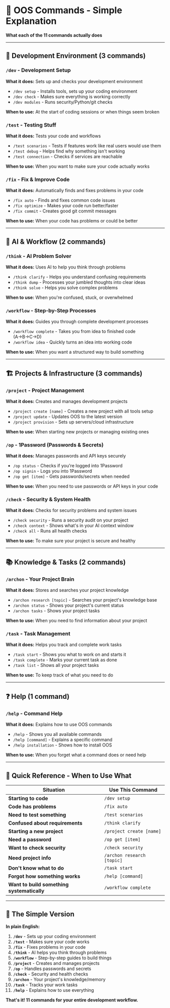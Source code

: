 # 🎯 OOS Commands - Simple Explanation

**What each of the 11 commands actually does**

---

## 🚀 Development Environment (3 commands)

### `/dev` - Development Setup
**What it does:** Sets up and checks your development environment
- `/dev setup` - Installs tools, sets up your coding environment
- `/dev check` - Makes sure everything is working correctly
- `/dev modules` - Runs security/Python/git checks

**When to use:** At the start of coding sessions or when things seem broken

### `/test` - Testing Stuff
**What it does:** Tests your code and workflows
- `/test scenarios` - Tests if features work like real users would use them
- `/test debug` - Helps find why something isn't working
- `/test connection` - Checks if services are reachable

**When to use:** When you want to make sure your code actually works

### `/fix` - Fix & Improve Code
**What it does:** Automatically finds and fixes problems in your code
- `/fix auto` - Finds and fixes common code issues
- `/fix optimize` - Makes your code run better/faster
- `/fix commit` - Creates good git commit messages

**When to use:** When your code has problems or could be better

---

## 🧠 AI & Workflow (2 commands)

### `/think` - AI Problem Solver
**What it does:** Uses AI to help you think through problems
- `/think clarify` - Helps you understand confusing requirements
- `/think dump` - Processes your jumbled thoughts into clear ideas
- `/think solve` - Helps you solve complex problems

**When to use:** When you're confused, stuck, or overwhelmed

### `/workflow` - Step-by-Step Processes
**What it does:** Guides you through complete development processes
- `/workflow complete` - Takes you from idea to finished code (A→B→C→D)
- `/workflow idea` - Quickly turns an idea into working code

**When to use:** When you want a structured way to build something

---

## 🏗️ Projects & Infrastructure (3 commands)

### `/project` - Project Management
**What it does:** Creates and manages development projects
- `/project create [name]` - Creates a new project with all tools setup
- `/project update` - Updates OOS to the latest version
- `/project provision` - Sets up servers/cloud infrastructure

**When to use:** When starting new projects or managing existing ones

### `/op` - 1Password (Passwords & Secrets)
**What it does:** Manages passwords and API keys securely
- `/op status` - Checks if you're logged into 1Password
- `/op signin` - Logs you into 1Password
- `/op get [item]` - Gets passwords/secrets when needed

**When to use:** When you need to use passwords or API keys in your code

### `/check` - Security & System Health
**What it does:** Checks for security problems and system issues
- `/check security` - Runs a security audit on your project
- `/check context` - Shows what's in your AI context window
- `/check all` - Runs all health checks

**When to use:** To make sure your project is secure and healthy

---

## 📚 Knowledge & Tasks (2 commands)

### `/archon` - Your Project Brain
**What it does:** Stores and searches your project knowledge
- `/archon research [topic]` - Searches your project's knowledge base
- `/archon status` - Shows your project's current status
- `/archon tasks` - Shows your project tasks

**When to use:** When you need to find information about your project

### `/task` - Task Management
**What it does:** Helps you track and complete work tasks
- `/task start` - Shows you what to work on and starts it
- `/task complete` - Marks your current task as done
- `/task list` - Shows all your project tasks

**When to use:** To keep track of what you need to do

---

## ❓ Help (1 command)

### `/help` - Command Help
**What it does:** Explains how to use OOS commands
- `/help` - Shows you all available commands
- `/help [command]` - Explains a specific command
- `/help installation` - Shows how to install OOS

**When to use:** When you forget what a command does or need help

---

## 🎯 Quick Reference - When to Use What

| Situation | Use This Command |
|-----------|------------------|
| **Starting to code** | `/dev setup` |
| **Code has problems** | `/fix auto` |
| **Need to test something** | `/test scenarios` |
| **Confused about requirements** | `/think clarify` |
| **Starting a new project** | `/project create [name]` |
| **Need a password** | `/op get [item]` |
| **Want to check security** | `/check security` |
| **Need project info** | `/archon research [topic]` |
| **Don't know what to do** | `/task start` |
| **Forgot how something works** | `/help [command]` |
| **Want to build something systematically** | `/workflow complete` |

---

## 🏁 The Simple Version

**In plain English:**

1. **`/dev`** - Sets up your coding environment
2. **`/test`** - Makes sure your code works
3. **`/fix`** - Fixes problems in your code
4. **`/think`** - AI helps you think through problems
5. **`/workflow`** - Step-by-step guides to build things
6. **`/project`** - Creates and manages projects
7. **`/op`** - Handles passwords and secrets
8. **`/check`** - Security and health checks
9. **`/archon`** - Your project's knowledge/memory
10. **`/task`** - Tracks your work tasks
11. **`/help`** - Explains how to use everything

**That's it! 11 commands for your entire development workflow.**